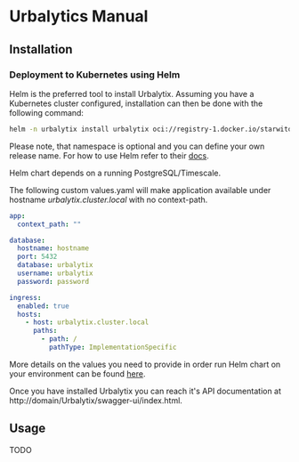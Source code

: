 # Urbalytics Manual

## Installation

### Deployment to Kubernetes using Helm

Helm is the preferred tool to install Urbalytix. Assuming you have a Kubernetes cluster configured, installation can then be done with the following command:

```bash
helm -n urbalytix install urbalytix oci://registry-1.docker.io/starwitorg/urbalytix-chart -f yourvalues.yaml
```

Please note, that namespace is optional and you can define your own release name. For how to use Helm refer to their [docs](https://helm.sh/docs/intro/using_helm/).

Helm chart depends on a running PostgreSQL/Timescale. 

The following custom values.yaml will make application available under hostname _urbalytix.cluster.local_ with no context-path.

```yaml
app:
  context_path: ""

database:
  hostname: hostname
  port: 5432
  database: urbalytix
  username: urbalytix
  password: password

ingress:
  enabled: true
  hosts:
    - host: urbalytix.cluster.local
      paths:
        - path: /
          pathType: ImplementationSpecific
```

More details on the values you need to provide in order run Helm chart on your environment can be found [here](../deployment/helm/urbalytix/Readme.md).

Once you have installed Urbalytix you can reach it's API documentation at http://domain/Urbalytix/swagger-ui/index.html.


## Usage

TODO